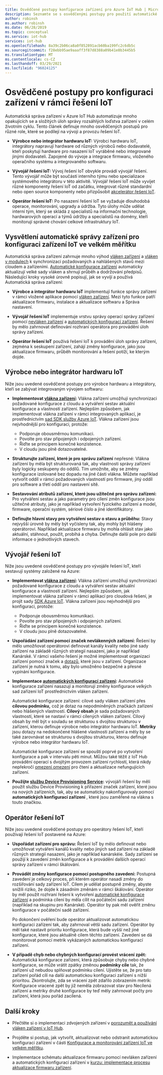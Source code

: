 ```yaml
---
title: Osvědčené postupy konfigurace zařízení pro Azure IoT Hub | Microsoft Docs
description: Seznamte se s osvědčenými postupy pro použití automatické správy zařízení k minimalizaci opakujících se a složitých úloh zapojených do správy škálování zařízení IoT.
author: robinsh
ms.author: robinsh
ms.date: 06/28/2019
ms.topic: conceptual
ms.service: iot-hub
services: iot-hub
ms.openlocfilehash: 8a39c2b06ca8a0f852891acb60ba199fc2c6db5c
ms.sourcegitcommit: f28ebb95ae9aaaff3f87d8388a09b41e0b3445b5
ms.translationtype: MT
ms.contentlocale: cs-CZ
ms.lasthandoff: 03/29/2021
ms.locfileid: "96024125"
---
```

# <a name="best-practices-for-device-configuration-within-an-iot-solution"></a>Osvědčené postupy pro konfiguraci zařízení v rámci řešení IoT

Automatická správa zařízení v Azure IoT Hub automatizuje mnoho opakujících se a složitých úloh správy rozsáhlých loďstva zařízení v celém životním cyklu. Tento článek definuje mnoho osvědčených postupů pro různé role, které se podílejí na vývoji a provozu řešení IoT.

* **Výrobce nebo integrátor hardwaru IoT:** Výrobci hardwaru IoT, integrátory napravují hardware od různých výrobců nebo dodavatelé, kteří poskytují hardware pro nasazení IoT vyráběné nebo integrované jinými dodavateli. Zapojené do vývoje a integrace firmwaru, vloženého operačního systému a integrovaného softwaru.

* **Vývojář řešení IoT:** Vývoj řešení IoT obvykle provádí vývojář řešení. Tento vývojář může být součástí interního týmu nebo specializace systémového integrátoru v této aktivitě. Vývojář řešení IoT může vyvíjet různé komponenty řešení IoT od začátku, integrovat různé standardní nebo open source komponenty nebo přizpůsobit [akcelerátor řešení IoT](../iot-accelerators/index.yml).

* **Operátor řešení IoT:** Po nasazení řešení IoT se vyžaduje dlouhodobá operace, monitorování, upgrady a údržba. Tyto úlohy může udělat interní tým, který se skládá z specialistů na informační technologie, hardwarových operací a týmů údržby a specialistů na domény, kteří monitorují správné chování celkové infrastruktury IoT.

## <a name="understand-automatic-device-management-for-configuring-iot-devices-at-scale"></a>Vysvětlení automatické správy zařízení pro konfiguraci zařízení IoT ve velkém měřítku

Automatická správa zařízení zahrnuje mnoho výhod [vláken zařízení](iot-hub-devguide-device-twins.md) a [vláken v modulech](iot-hub-devguide-module-twins.md) k synchronizaci požadovaných a nahlášených stavů mezi cloudem a zařízeními. [Automatické konfigurace zařízení](./iot-hub-automatic-device-management.md) automaticky aktualizují velké sady vláken a shrnují průběh a dodržování předpisů. Následující kroky vysoké úrovně popisují, jak se vyvíjí a používá Automatická správa zařízení:

* **Výrobce a integrátor hardwaru IoT** implementují funkce správy zařízení v rámci vložené aplikace pomocí [vláken zařízení](iot-hub-devguide-device-twins.md). Mezi tyto funkce patří aktualizace firmwaru, instalace a aktualizace softwaru a Správa nastavení.

* **Vývojář řešení IoT** implementuje vrstvu správy operací správy zařízení pomocí [nevláken zařízení](iot-hub-devguide-device-twins.md) a [automatických konfigurací zařízení](./iot-hub-automatic-device-management.md). Řešení by mělo zahrnovat definování rozhraní operátora pro provádění úloh správy zařízení.

* **Operátor řešení IoT** používá řešení IoT k provádění úloh správy zařízení, zejména k seskupení zařízení, zahájí změny konfigurace, jako jsou aktualizace firmwaru, průběh monitorování a řešení potíží, ke kterým dojde.

## <a name="iot-hardware-manufacturerintegrator"></a>Výrobce nebo integrátor hardwaru IoT

Níže jsou uvedené osvědčené postupy pro výrobce hardwaru a integrátory, kteří se zabývat integrovaným vývojem softwaru:

* **Implementovat [vlákna zařízení](iot-hub-devguide-device-twins.md):** Vlákna zařízení umožňují synchronizaci požadované konfigurace z cloudu a vytváření sestav aktuální konfigurace a vlastností zařízení. Nejlepším způsobem, jak implementovat vlákna zařízení v rámci integrovaných aplikací, je prostřednictvím [sad SDK služby Azure IoT](https://github.com/Azure/azure-iot-sdks). Vlákna zařízení jsou nejvhodnější pro konfiguraci, protože:

    * Podporuje obousměrnou komunikaci.
    * Povolte pro stav připojených i odpojených zařízení.
    * Řiďte se principem konečné konzistence.
    * V cloudu jsou plně dotazovatelné.

* **Strukturujte zařízení, které je pro správu zařízení** nepřesné: Vlákna zařízení by měla být strukturovaná tak, aby vlastnosti správy zařízení byly logicky seskupeny do oddílů. Tím umožníte, aby se změny konfigurace izolované bez dopadu na jiné části vlákna. Můžete například vytvořit oddíl v rámci požadovaných vlastností pro firmware, jiný oddíl pro software a třetí oddíl pro nastavení sítě. 

* **Sestavování atributů zařízení, které jsou užitečné pro správu zařízení:** Pro vytváření sestav a jako parametry pro cílení změn konfigurace jsou užitečné atributy, jako je například vytvoření fyzického zařízení a model, firmware, operační systém, sériové číslo a jiné identifikátory.

* **Definujte hlavní stavy pro vytváření sestav o stavu a průběhu:** Stavy nejvyšší úrovně by měly být vyčísleny tak, aby mohly být hlášeny operátorovi. Například aktualizace firmwaru by mohla ohlásit stav jako aktuální, stáhnout, použít, probíhá a chyba. Definujte další pole pro další informace o jednotlivých stavech.

## <a name="iot-solution-developer"></a>Vývojář řešení IoT

Níže jsou uvedené osvědčené postupy pro vývojáře řešení IoT, kteří sestavují systémy založené na Azure:

* **Implementovat [vlákna zařízení](iot-hub-devguide-device-twins.md):** Vlákna zařízení umožňují synchronizaci požadované konfigurace z cloudu a vytváření sestav aktuální konfigurace a vlastností zařízení. Nejlepším způsobem, jak implementovat vlákna zařízení v rámci aplikací pro cloudová řešení, je projít sady [SDK Azure IoT](https://github.com/Azure/azure-iot-sdks). Vlákna zařízení jsou nejvhodnější pro konfiguraci, protože:

    * Podporuje obousměrnou komunikaci.
    * Povolte pro stav připojených i odpojených zařízení.
    * Řiďte se principem konečné konzistence.
    * V cloudu jsou plně dotazovatelné.

* **Uspořádání zařízení pomocí značek nevlákenných zařízení:** Řešení by mělo umožňovat operátorovi definovat kanály kvality nebo jiné sady zařízení na základě různých strategií nasazení, jako je například Kanárské. V rámci vašeho řešení je možné implementovat organizaci zařízení pomocí značek a [dotazů](iot-hub-devguide-query-language.md), které jsou v zařízení. Organizace zařízení je nutná k tomu, aby bylo umožněno bezpečné a přesné vypínání konfigurace.

* **Implementace [automatických konfigurací zařízení](./iot-hub-automatic-device-management.md):** Automatické konfigurace zařízení nasazují a monitorují změny konfigurace velkých sad zařízení IoT prostřednictvím vláken zařízení.

   Automatické konfigurace zařízení: cílové sady vláken zařízení přes **cílovou podmínku,** což je dotaz na nepodmíněných značkách zařízení nebo hlášených vlastností. **Cílový obsah** je sada požadovaných vlastností, které se nastaví v rámci cílených vláken zařízení. Cílový obsah by měl být v souladu se strukturou s dvojitou strukturou v zařízení, kterou definuje výrobce nebo integrátor hardwaru IoT. **Metriky** jsou dotazy na nedokončené hlášené vlastnosti zařízení a měly by se také zarovnávat se strukturou s dvojitou strukturou, kterou definuje výrobce nebo integrátor hardwaru IoT.

   Automatické konfigurace zařízení se spouští poprvé po vytvoření konfigurace a pak v intervalu pěti minut. Můžou také těžit z IoT Hub provádění operací s dvojitým provozem zařízení rychlostí, která nikdy nepřekročí [omezení omezení](iot-hub-devguide-quotas-throttling.md) pro čtení a aktualizace nefungujících zařízení.

* **Použijte [službu Device Provisioning Service](../iot-dps/how-to-manage-enrollments.md):** vývojáři řešení by měli použít službu Device Provisioning k přiřazení značek zařízení, které jsou na nových zařízeních, tak, aby se automaticky nakonfigurovaly pomocí **automatických konfigurací zařízení** , které jsou zaměřené na vlákna s touto značkou. 

## <a name="iot-solution-operator"></a>Operátor řešení IoT

Níže jsou uvedené osvědčené postupy pro operátory řešení IoT, kteří používají řešení IoT postavené na Azure:

* **Uspořádat zařízení pro správu:** Řešení IoT by mělo definovat nebo umožňovat vytváření kanálů kvality nebo jiných sad zařízení na základě různých strategií nasazení, jako je například kanárskéie. Sady zařízení se použijí k zavedení změn konfigurace a k provádění dalších operací správy zařízení v rámci škálování.

* **Provádět změny konfigurace pomocí postupného zavedení:**  Postupná zavedení je celkový proces, při kterém operátor nasadí změny do rozšiřování sady zařízení IoT. Cílem je udělat postupně změny, abyste snížili riziko, že dojde k zásadním změnám v rámci škálování.  Operátor by měl použít rozhraní řešení k vytvoření [automatické konfigurace zařízení](./iot-hub-automatic-device-management.md) a podmínka cílení by měla cílit na počáteční sadu zařízení (například na skupinu pro Kanárské). Operátor by pak měl ověřit změnu konfigurace v počáteční sadě zařízení.

   Po dokončení ověření bude operátor aktualizovat automatickou konfiguraci zařízení tak, aby zahrnoval větší sadu zařízení. Operátor by měl také nastavit prioritu konfigurace, která bude vyšší než jiné konfigurace, které jsou aktuálně cílem těchto zařízení. Zavedení se dá monitorovat pomocí metrik vykázaných automatickou konfigurací zařízení.

* **V případě chyb nebo chybných konfigurací provést vrácení zpět:**  Automatická konfigurace zařízení, která způsobuje chyby nebo chybné konfigurace, se může vrátit zpátky změnou **podmínky cíle** tak, že zařízení už nebudou splňovat podmínku cílení. Ujistěte se, že pro tato zařízení pořád cílí na další automatickou konfiguraci zařízení s nižší prioritou. Zkontrolujte, zda se vrácení zpět zdařilo zobrazením metrik: Konfigurace vracené zpět by již neměla zobrazovat stav pro Necílená zařízení a metriky druhé konfigurace by teď měly zahrnovat počty pro zařízení, která jsou pořád zacílená.

## <a name="next-steps"></a>Další kroky

* Přečtěte si o implementaci zdvojených zařízení v [porozumět a používání vláken zařízení v IoT Hub](iot-hub-devguide-device-twins.md).

* Projděte si postup, jak vytvořit, aktualizovat nebo odstranit automatickou konfiguraci zařízení v části [Konfigurace a monitorování zařízení IoT ve velkém měřítku](./iot-hub-automatic-device-management.md).

* Implementace schématu aktualizace firmwaru pomocí nevláken zařízení a automatických konfigurací zařízení v [kurzu: implementace procesu aktualizace firmwaru zařízení](tutorial-firmware-update.md).
